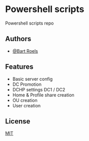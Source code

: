 
# Powershell scripts 

Powershell scripts repo




## Authors

- [@Bart Roels](https://github.com/Bart-Roels)




## Features

- Basic server config  
- DC Promotion
- DCHP settings DC1 / DC2 
- Home & Profile share creation 
- OU creation
- User creation 


## License

[MIT](https://choosealicense.com/licenses/mit/)


